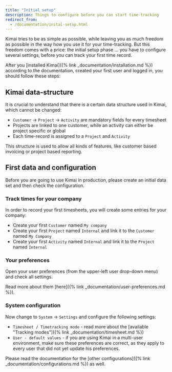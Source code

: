 ```yaml
---
title: "Initial setup"
description: Things to configure before you can start time-tracking
redirect_from:
  - /documentation/inital-setup.html
---
```


Kimai tries to be as simple as possible, while leaving you as much freedom as possible in the way how you use it for your time-tracking.
But this freedom comes with a price: the initial setup phase ... you have to configure several settings, before you can track your first time record.

After you [installed Kimai]({% link _documentation/installation.md %}) according to the documentation, created your first user and logged in, you should follow these steps:

## Kimai data-structure

It is crucial to understand that there is a certain data structure used in Kimai, which cannot be changed:

- `Customer` -> `Project` -> `Activity` are mandatory fields for every timesheet
- Projects are linked to one customer, while an activity can either be project specific or global
- Each time-record is assigned to a `Project` and `Activity`

This structure is used to allow all kinds of features, like customer based invoicing or project based reporting.

## First data and configuration

Before you are going to use Kimai in production, please create an initial data set and then check the configuration.  

### Track times for your company

In order to record your first timesheets, you will create some entries for your company: 

- Create your first `Customer` named `My company`
- Create your first `Project` named `Internal` and link it to the `Customer` named `My Company`
- Create your first `Activity` named `Internal`  and link it to the `Project` named `Internal`

### Your preferences

Open your user preferences (from the upper-left user drop-down menu) and check all settings.

Read more about them [here]({% link _documentation/user-preferences.md %}).

### System configuration

Now change to `System` -> `Settings`  and configure the following settings:

- `Timesheet / Timetracking mode` - read more about the [available "Tracking modes"]({% link _documentation/timesheet.md %})
- `User - default values` - if you are using Kimai in a multi-user environment, make sure these preferences are correct, as they apply to every user that did not yet update his preferences. 

Please read the documentation for the [other configurations]({% link _documentation/configurations.md %}) as well. 
